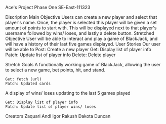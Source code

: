 Ace's Project Phase One SE-East-111323

Discription Main Objective Users can create a new player and select that player's name. Once, the player is selected this player will be given a set amount of points to start with. This will be displayed next to that player's username followed by wins/ loses, and lastly a delete button.
Stretched Objective User will be able to interact and play a game of BlackJack, and will have a history of their last five games displayed.
User Stories Our user will be able to Post: Create a new player Get: Display list of player info Patch: Update list of player info Delete: Delete player

Stretch Goals A functionally working game of BlackJack, allowing the user to select a new game, bet points, hit, and stand.

	Get: fetch (url)
	Patch: Updated cards 
	  
	
A display of wins/ loses updating to the last 5 games played

	Get: Display list of player info
	Patch: Update list of player wins/ loses
Creators Zaquari Andl Igor Rakush Dakota Duncan